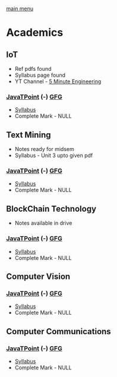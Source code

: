 [main menu](./README.md)

# Academics

<!-- IOT -->

## IoT
- Ref pdfs found
- Syllabus page found
- YT Channel - [5 Minute Engineering](https://www.youtube.com/watch?v=APH6Nrar27w&list=PLYwpaL_SFmcB8fDd64B8SkJiPpEIzpCzC)

### [JavaTPoint](https://www.javatpoint.com/iot-internet-of-things) (-) [GFG](https://www.geeksforgeeks.org/introduction-to-internet-of-things-iot-set-1/)

-   [Syllabus]()
- Complete Mark - NULL


<!-- Texto Mining -->

## Text Mining
- Notes ready for midsem
- Syllabus - Unit 3 upto given pdf
### [JavaTPoint](https://www.javatpoint.com/text-data-mining) (-) [GFG](https://www.geeksforgeeks.org/text-mining-in-data-mining/)

-   [Syllabus]()
- Complete Mark - NULL


<!-- BlockChain Technology -->

## BlockChain Technology
- Notes available in drive
### [JavaTPoint](https://www.javatpoint.com/blockchain-tutorial) (-) [GFG](https://www.geeksforgeeks.org/blockchain-technology-introduction/)

-   [Syllabus]()
- Complete Mark - NULL


<!-- Computer Vision -->

## Computer Vision

### [JavaTPoint](https://www.javatpoint.com/computer-vision) (-) [GFG](https://www.geeksforgeeks.org/computer-vision/)

-   [Syllabus]()
- Complete Mark - NULL


<!-- Open Elective -->

## Computer Communications

### [JavaTPoint](https://www.javatpoint.com/computer-network-tutorial) (-) [GFG](https://www.geeksforgeeks.org/computer-network-tutorials/)

-   [Syllabus]()
- Complete Mark - NULL
